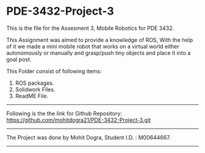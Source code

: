 # PDE-3432-Project-3
This is the file for the Assesment 3, Mobile Robotics for PDE 3432. 

This Assignment was aimed to provide a knowledge of ROS, With the help of it we made a mini mobile robot that works on a virtual world either autonomously or manually and grasp/push tiny objects and place it into a goal post.

This Folder consist of following items:

1. ROS packages.
2. Solidwork Files.
3. ReadME File.


------------------------------------------------------------------------------------------------------------------------------------------------------------------------------------------------

Following is the the link for Github Repository: https://github.com/mohitdogra21/PDE-3432-Project-3.git

------------------------------------------------------------------------------------------------------------------------------------------------------------------------------------------------ 


The Project was done by Mohit Dogra, 
Student I.D. : M00644667.


------------------------------------------------------------------------------------------------------------------------------------------------------------------------------------------------
